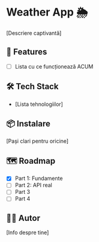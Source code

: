 # Weather App 🌦️

[Descriere captivantă]

## 🚀 Features

- [ ] Lista cu ce funcționează ACUM

## 🛠️ Tech Stack

- [Lista tehnologiilor]

## 📦 Instalare

[Pași clari pentru oricine]

## 🗺️ Roadmap

- [x] Part 1: Fundamente
- [ ] Part 2: API real
- [ ] Part 3
- [ ] Part 4

## 👨‍💻 Autor

[Info despre tine]

